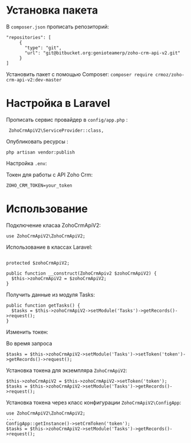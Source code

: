 # Установка пакета

В `composer.json` прописать репозиторий:
```
"repositories": [
     {
       "type": "git",
       "url": "git@bitbucket.org:genioteamerp/zoho-crm-api-v2.git"
     }
]
```
Установить пакет с помощью Composer:
```composer require crmoz/zoho-crm-api-v2:dev-master```



# Настройка в Laravel

Прописать сервис провайдер в `config/app.php` :

``` ZohoCrmApiV2\ServiceProvider::class,```

Опубликовать ресурсы :

``` php artisan vendor:publish ```

Настройка `.env`:

Токен для работы с API Zoho Crm:

``` ZOHO_CRM_TOKEN=your_token ```

# Использование
Подключение класаа ZohoCrmApiV2:
```
use ZohoCrmApiV2\ZohoCrmApiV2;
```
Использование в классах Laravel:
``` 

protected $zohoCrmApiV2;

public function __construct(ZohoCrmApiv2 $zohoCrmApiV2) {
  $this->zohoCrmApiV2 = $zohoCrmApiV2;
}
```
Получить данные из модуля Tasks:
```
public function getTasks() {
  $tasks = $this->zohoCrmApiV2->setModule('Tasks')->getRecords()->request();
}
```
Изменить токен:

Во время запроса
```
$tasks = $this->zohoCrmApiV2->setModule('Tasks')->setToken('token')->getRecords()->request();
```
Установка токена для экземпляра `ZohoCrmApiV2`:
```
$this->zohoCrmApiV2 = $this->zohoCrmApiV2->setToken('token');
$tasks = $this->zohoCrmApiV2->setModule('Tasks')->getRecords()->request();
```
Установка токена через класс конфигурации `ZohoCrmApiV2\ConfigApp`:
```
use ZohoCrmApiV2\ZohoCrmApiV2;
...
ConfigApp::getInstance()->setCrmToken('token');
$tasks = $this->zohoCrmApiV2->setModule('Tasks')->getRecords()->request();

```